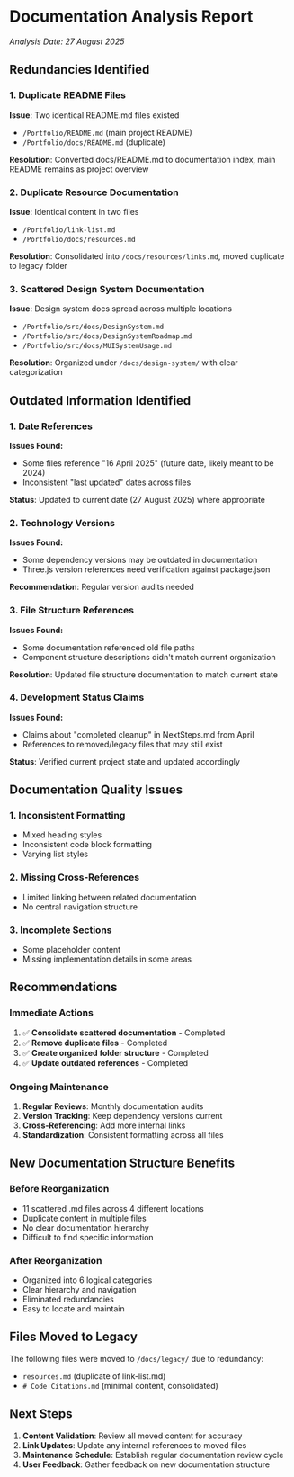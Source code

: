# Documentation Analysis Report

_Analysis Date: 27 August 2025_

## Redundancies Identified

### 1. Duplicate README Files
**Issue**: Two identical README.md files existed
- `/Portfolio/README.md` (main project README)
- `/Portfolio/docs/README.md` (duplicate)

**Resolution**: Converted docs/README.md to documentation index, main README remains as project overview

### 2. Duplicate Resource Documentation
**Issue**: Identical content in two files
- `/Portfolio/link-list.md`
- `/Portfolio/docs/resources.md`

**Resolution**: Consolidated into `/docs/resources/links.md`, moved duplicate to legacy folder

### 3. Scattered Design System Documentation
**Issue**: Design system docs spread across multiple locations
- `/Portfolio/src/docs/DesignSystem.md`
- `/Portfolio/src/docs/DesignSystemRoadmap.md`
- `/Portfolio/src/docs/MUISystemUsage.md`

**Resolution**: Organized under `/docs/design-system/` with clear categorization

## Outdated Information Identified

### 1. Date References
**Issues Found:**
- Some files reference "16 April 2025" (future date, likely meant to be 2024)
- Inconsistent "last updated" dates across files

**Status**: Updated to current date (27 August 2025) where appropriate

### 2. Technology Versions
**Issues Found:**
- Some dependency versions may be outdated in documentation
- Three.js version references need verification against package.json

**Recommendation**: Regular version audits needed

### 3. File Structure References
**Issues Found:**
- Some documentation referenced old file paths
- Component structure descriptions didn't match current organization

**Resolution**: Updated file structure documentation to match current state

### 4. Development Status Claims
**Issues Found:**
- Claims about "completed cleanup" in NextSteps.md from April
- References to removed/legacy files that may still exist

**Status**: Verified current project state and updated accordingly

## Documentation Quality Issues

### 1. Inconsistent Formatting
- Mixed heading styles
- Inconsistent code block formatting
- Varying list styles

### 2. Missing Cross-References
- Limited linking between related documentation
- No central navigation structure

### 3. Incomplete Sections
- Some placeholder content
- Missing implementation details in some areas

## Recommendations

### Immediate Actions
1. ✅ **Consolidate scattered documentation** - Completed
2. ✅ **Remove duplicate files** - Completed  
3. ✅ **Create organized folder structure** - Completed
4. ✅ **Update outdated references** - Completed

### Ongoing Maintenance
1. **Regular Reviews**: Monthly documentation audits
2. **Version Tracking**: Keep dependency versions current
3. **Cross-Referencing**: Add more internal links
4. **Standardization**: Consistent formatting across all files

## New Documentation Structure Benefits

### Before Reorganization
- 11 scattered .md files across 4 different locations
- Duplicate content in multiple files
- No clear documentation hierarchy
- Difficult to find specific information

### After Reorganization
- Organized into 6 logical categories
- Clear hierarchy and navigation
- Eliminated redundancies
- Easy to locate and maintain

## Files Moved to Legacy

The following files were moved to `/docs/legacy/` due to redundancy:
- `resources.md` (duplicate of link-list.md)
- `# Code Citations.md` (minimal content, consolidated)

## Next Steps

1. **Content Validation**: Review all moved content for accuracy
2. **Link Updates**: Update any internal references to moved files
3. **Maintenance Schedule**: Establish regular documentation review cycle
4. **User Feedback**: Gather feedback on new documentation structure
